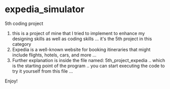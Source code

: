 # expedia_simulator
5th coding project
1. this is a project of mine that I tried to implement to enhance my designing skills as well as coding skills ... it's the 5th project in this category
2. Expedia is a well-known website for booking itineraries that might include flights, hotels, cars, and more ...
3. Further explanation is inside the file named: 5th_project_expedia .. which is the starting point of the program .. you can start executing the code to try it yourself from this file ...

Enjoy!
